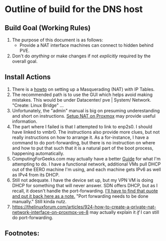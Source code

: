 Outline of build for the DNS host
======

## Build Goal (Working Rules)
   1. The purpose of this document is as follows:
      * Provide a NAT interface machines can connect to hidden behind PVE.
   2. Don't do *anything* or make changes if not *explicitly* required by the overall goal.

## Install Actions
   1. There is a [howto](https://pve.proxmox.com/pve-docs/pve-admin-guide.html#sysadmin_network_configuration) on setting up
      a Masquerading (NAT) with IP Tables.
   2. The recommended path is to use the GUI which helps avoid making mistakes. This would be under Datacenter/ pve | System/ Network. "Create:
      Linux Bridge" ...
   3. Unfortunately, the "admin" manual is big on presuming underestanding and short on instructions. 
   [Setup NAT on Proxmox](https://bobcares.com/blog/setup-nat-on-proxmox/) may provide useful information.
   4. The part where I failed is that I attempted to link to enp2s0. I should have linked to vmbr0. The instructions also provide more clues,
      but not really instructions on how to arrange it. As a for-instance, I have a command to do port-forwarding, but there is no instruction
      on where and how to put that such that it is a natural part of the boot process, happening automatically.
   5. ComputingForGeeks.com may actually have a better [Guide](https://computingforgeeks.com/create-private-network-bridge-proxmox-with-nat/)
      for what I'm attempting to do. I have a functional network, additional VMs pull DHCP out of the EERO machine I'm using, and each machine
      gets IPv6 as well as IPv4 from its DHCP.
   6. Still not adequate. I have the device set up, but my VPN VM is doing DHCP for something that will never answer. SDN offers DHCP, but as
      I recall, it doesn't handle the port-forwarding. [I'll have to find that quote and put it back here as a note.](https://forum.proxmox.com/threads/is-it-possible-to-do-port-forwarding-when-using-sdn.154445/) "Port forwarding needs to be done manually." Still kinda nutz.
   7. https://thelinuxforum.com/articles/924-how-to-create-a-private-nat-network-interface-on-proxmox-ve-8 may actually explain it *if* I can
      still do port-forwarding.
## Footnotes:
   [^1]: ...
